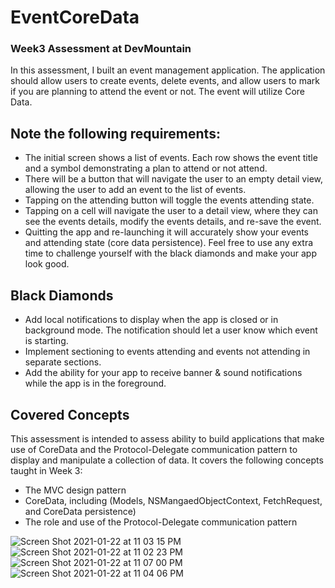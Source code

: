 # EventCoreData
### Week3 Assessment at DevMountain

In this assessment, I built an event management application. The application should allow users to create events, delete events, and allow users to mark if you are planning to attend the event or not. The event will utilize Core Data.

## Note the following requirements:

 * The initial screen shows a list of events. Each row shows the event title and a symbol demonstrating a plan to attend or not attend.
 * There will be a button that will navigate the user to an empty detail view, allowing the user to add an event to the list of events.
 * Tapping on the attending button will toggle the events attending state.
 * Tapping on a cell will navigate the user to a detail view, where they can see the events details, modify the events details, and re-save the event.
 * Quitting the app and re-launching it will accurately show your events and attending state (core data persistence).
Feel free to use any extra time to challenge yourself with the black diamonds and make your app look good.

## Black Diamonds
 * Add local notifications to display when the app is closed or in background mode. The notification should let a user know which event is starting.
 * Implement sectioning to events attending and events not attending in separate sections.
 * Add the ability for your app to receive banner & sound notifications while the app is in the foreground.

## Covered Concepts
This assessment is intended to assess  ability to build applications that make use of  CoreData and the Protocol-Delegate communication pattern to display and manipulate a collection of data. It covers the following concepts taught in Week 3:
 * The MVC design pattern
 * CoreData, including (Models, NSMangaedObjectContext, FetchRequest, and CoreData persistence)
 * The role and use of the Protocol-Delegate communication pattern

![Screen Shot 2021-01-22 at 11 03 15 PM](https://user-images.githubusercontent.com/57606580/105569350-9cfdd580-5d06-11eb-86ab-9eb7796ad6db.png)
![Screen Shot 2021-01-22 at 11 02 23 PM](https://user-images.githubusercontent.com/57606580/105569351-9d966c00-5d06-11eb-8d6b-a2bf299446c2.png)
![Screen Shot 2021-01-22 at 11 07 00 PM](https://user-images.githubusercontent.com/57606580/105569353-9d966c00-5d06-11eb-826c-1f0794aba517.png)
![Screen Shot 2021-01-22 at 11 04 06 PM](https://user-images.githubusercontent.com/57606580/105569354-9e2f0280-5d06-11eb-881a-217567e7438d.png)
